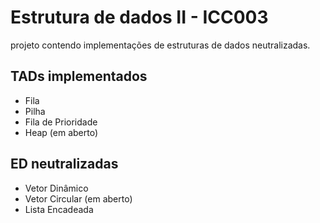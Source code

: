 # Estrutura de dados II - ICC003
projeto contendo implementações de estruturas de dados neutralizadas.

## TADs implementados
+ Fila
+ Pilha
+ Fila de Prioridade
+ Heap (em aberto)

## ED neutralizadas
+ Vetor Dinâmico
+ Vetor Circular (em aberto)
+ Lista Encadeada
